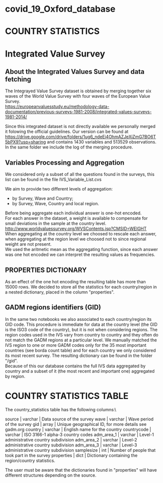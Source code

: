 # covid_19_Oxford_database
# COUNTRY STATISTICS

# Integrated Value Survey

## About the Integrated Values Survey and data fetching
The Integrayed Value Survey dataset is obtained by merging together six waves of the World Value Survey with four waves of the European Value Survey.\
https://europeanvaluesstudy.eu/methodology-data-documentation/previous-surveys-1981-2008/integrated-values-surveys-1981-2014/

Since this integrated dataset is not directly available we personally merged it folowing the official guidelines. Our version can be found at
https://drive.google.com/drive/folders/1ug6_ndeEi4OhmAZJeXiZmG7BO6T5bPX9?usp=sharing
and contains 1430 variables and 513529 observations. In the same folder we include the log of the merging procedure.

## Variables Processing and Aggregation
We considered only a subset of all the questions found in the surveys, this list can be found in the file IVS_Variable_List.cvs

We aim to provide two different levels of aggregation:
- by Survey, Wave and Country;
- by Survey, Wave, Country and local region.

Before being aggregate each individual answer is one-hot encoded. \
For each answer in the dataset, a weight is available to compensate for small deviations in the sample at the country level.\
http://www.worldvaluessurvey.org/WVSContents.jsp?CMSID=WEIGHT \
When aggregating at the country level we choosed to rescale each answer, when aggregating at the region level we choosed not to since regional weight are not present. \
We used the aritmetic mean as the aggregating function, since each answer was one hot encoded we can interpret the resulting values as frequencies.

## PROPERTIES DICTIONARY
As an effect of the one hot encoding the resulting table has more than 15000 rows. We decided to store all the statistics for each country/region in a nested dictionary, placed in the column "properties".

## GADM regions identifiers (GID)
In the same two notebooks we also associated to each country/region its GID code. This procedure is immediate for data at the country level (the GID is the ISO3 code of the country), but it is not when considering regions. The region codes used in the IVS vary from country to country and they often do not match the GADM regions at a particular level. We manually matched the IVS region to one or more GADM codes only for the 35 most important countries (see borda count table) and for each country we only considered its most recent survey. The resulting dictionary can be found in the folder "/gid".\
Because of this our database contains the full IVS data aggregated by country and a subset of it (the most recent and important one) aggregated by region.

# COUNTRY STATISTICS TABLE

The country_statistics table has the following columns:\

source |	varchar	| Data source of the survey
wave |	varchar |	Wave period of the survey
gid |	array	| Unique geographical ID, for more details see gadm.org
country |	varchar |	English name for the country
countrycode |	varchar |	ISO 3166-1 alpha-3 country codes
adm_area_1 |	varchar |	Level-1 administrative country subdivision
adm_area_2 |	varchar |	Level-2 administrative country subdivision
adm_area_3 |	varchar |	Level-3 administrative country subdivision
samplesize |	int |	Number of people that took part in the survey
properties |	dict |	Dictionary containing the region/country statistics.

The user must be aware that the dictionaries found in "properties" will have different structures depending on the source.   
